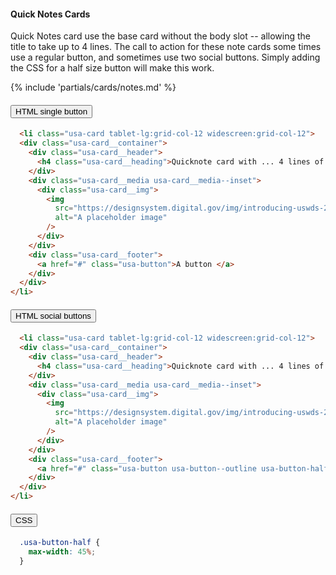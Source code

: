 #### Quick Notes Cards
Quick Notes card use the base card without the body slot -- allowing the title to take up to 4 lines. The call to action for these note cards some times use a regular button, and sometimes use two social buttons. Simply adding the CSS for a half size button will make this work.

{% include 'partials/cards/notes.md' %}



<div class="usa-accordion">
  <h4 class="usa-accordion__heading">
    <button
      type="button"
      class="usa-accordion__button"
      aria-expanded="false"
      aria-controls="d1"
    >
      HTML single button
    </button>
  </h4>
  <div id="d1" class="usa-accordion__content usa-prose">

  ```html
    <li class="usa-card tablet-lg:grid-col-12 widescreen:grid-col-12">
    <div class="usa-card__container">
      <div class="usa-card__header">
        <h4 class="usa-card__heading">Quicknote card with ... 4 lines of text - 4 lines of text - & share buttons</h4>
      </div>
      <div class="usa-card__media usa-card__media--inset">
        <div class="usa-card__img">
          <img
            src="https://designsystem.digital.gov/img/introducing-uswds-2-0/built-to-grow--alt.jpg"
            alt="A placeholder image"
          />
        </div>
      </div>
      <div class="usa-card__footer">
        <a href="#" class="usa-button">A button </a>
      </div>
    </div>
  </li>
  ```
  </div>
  <h4 class="usa-accordion__heading">
    <button
      type="button"
      class="usa-accordion__button"
      aria-expanded="false"
      aria-controls="d2"
    >
      HTML social buttons
    </button>
  </h4>
  <div id="d2" class="usa-accordion__content usa-prose">

  ```html
    <li class="usa-card tablet-lg:grid-col-12 widescreen:grid-col-12">
    <div class="usa-card__container">
      <div class="usa-card__header">
        <h4 class="usa-card__heading">Quicknote card with ... 4 lines of text - 4 lines of text - & share buttons</h4>
      </div>
      <div class="usa-card__media usa-card__media--inset">
        <div class="usa-card__img">
          <img
            src="https://designsystem.digital.gov/img/introducing-uswds-2-0/built-to-grow--alt.jpg"
            alt="A placeholder image"
          />
        </div>
      </div>
      <div class="usa-card__footer">
        <a href="#" class="usa-button usa-button--outline usa-button-half"><i class="fa-brands fa-twitter"></i> Share </a> <a href="#" class="usa-button usa-button--outline usa-button-half"><i class="fa-regular fa-envelope"></i> Email</a>
      </div>
    </div>
  </li>
  ```
  </div>
  <h4 class="usa-accordion__heading">
    <button
      type="button"
      class="usa-accordion__button"
      aria-expanded="false"
      aria-controls="d3"
    >
      CSS
    </button>
  </h4>
  <div id="d3" class="usa-accordion__content usa-prose">

  ```css
    .usa-button-half {
      max-width: 45%;
    }
  ```
  </div>
</div>